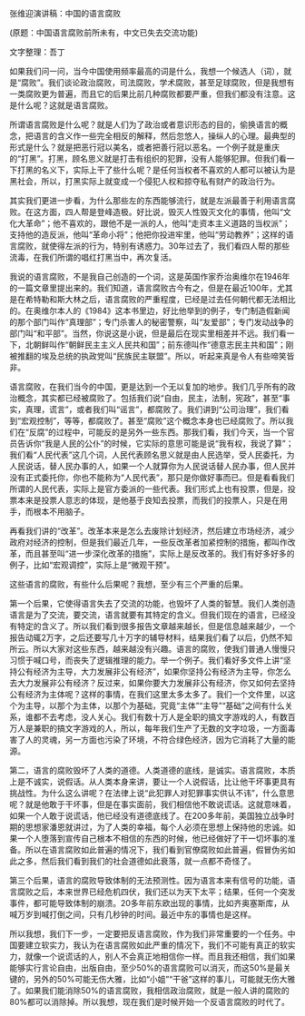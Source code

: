    

张维迎演讲稿：中国的语言腐败

(原题：中国语言腐败前所未有，中文已失去交流功能)

文字整理：吾丁

如果我们问一问，当今中国使用频率最高的词是什么，我想一个候选人（词），就是“腐败”。我们谈论政治腐败，司法腐败，学术腐败，甚至足球腐败，但是我想有一类腐败更为普遍，而且它的后果比前几种腐败都要严重，但我们都没有注意。这是什么呢？这就是语言腐败。

所谓语言腐败是什么呢？就是人们为了政治或者意识形态的目的，偷换语言的概念，把语言的含义作一些完全相反的解释，然后忽悠人，操纵人的心理。最典型的形式是什么？就是把恶行冠以美名，或者把善行冠以恶名。一个例子就是重庆的“打黑”。打黑，顾名思义就是打击有组织的犯罪，没有人能够犯罪。但我们看一下打黑的名义下，实际上干了些什么呢？是任何当权者不喜欢的人都可以被认为是黑社会，所以，打黑实际上就变成一个侵犯人权和掠夺私有财产的政治行为。

其实我们更进一步看，为什么那些左的东西能够流行，就是左派最善于利用语言腐败。在这方面，四人帮是登峰造极。好比说，毁灭人性毁灭文化的事情，他叫“文化大革命”；他不喜欢的，跟他不是一派的人，他叫“走资本主义道路的当权派”；支持他的造反派，他叫“革命小将”；他把你投进牢里，他叫“劳动教养”；这样的语言腐败，就使得左派的行为，特别有诱惑力。30年过去了，我们看四人帮的那些流毒，在我们所谓的唱红打黑当中，再次复活。

我说的语言腐败，不是我自己创造的一个词，这是英国作家乔治奥维尔在1946年的一篇文章里提出来的。我们知道，语言腐败古今有之，但是在最近100年，尤其是在希特勒和斯大林之后，语言腐败的严重程度，已经是过去任何朝代都无法相比的。在奥维尔本人的《1984》这本书里边，好比他举到的例子，专门制造假新闻的那个部门叫作“真理部”；专门杀害人的秘密警察，叫“友爱部”；专门发动战争的部门叫“和平部”。当然，你说这是小说，但是最后在现实里相差并不远。我们看一下，北朝鲜叫作“朝鲜民主主义人民共和国”；前东德叫作“德意志民主共和国”；刚被推翻的埃及总统的执政党叫“民族民主联盟”。所以，听起来真是令人有些啼笑皆非。

语言腐败，在我们当今的中国，更是达到一个无以复加的地步。我们几乎所有的政治概念，其实都已经被腐败了。包括我们说“自由，民主，法制，宪政”，甚至“事实，真理，谎言”，或者我们叫“谣言”，都腐败了。我们讲到“公司治理”，我们看到“宏观控制”，等等，都腐败了。甚至“腐败”这个概念本身也已经腐败了。所以我们在“反腐”的过程中，可能反的是另外一些东西。那我们看，我们今天，当一个官员告诉你“我是人民的公仆”的时候，它实际的意思可能是说“我有权，我说了算”；我们看“人民代表”这几个词，人民代表顾名思义就是由人民选举，受人民委托，为人民说话，替人民办事的人，如果一个人就算你为人民说话替人民办事，但人民并没有正式委托你，你也不能称为“人民代表”，那只是你做好事而已。但是看看我们所谓的人民代表，实际上是官方委派的一些代表。我们形式上也有投票，但是，投票本来是投票人意志的体现，是他基于良知去投票，而我们的投票人，只是在用手，而根本不用脑子。

再看我们讲的“改革”。改革本来是怎么去废除计划经济，然后建立市场经济，减少政府对经济的控制，但是我们最近几年，一些反改革者加紧控制的措施，都叫作改革，而且甚至叫“进一步深化改革的措施”，实际上是反改革的。我们有好多好多的例子，比如“宏观调控”，实际上是“微观干预”。

这些语言的腐败，有些什么后果呢？我想，至少有三个严重的后果。

第一个后果，它使得语言失去了交流的功能，也毁坏了人类的智慧。我们人类创造语言是为了交流，要交流，语言就要有其特定的含义。但我们现在的语言，已经没有特定的含义了。所以我们看到很多报告文章越来越长，但是信息越来越少，一个报告动辄2万字，之后还要写几十万字的辅导材料，结果我们看了以后，仍然不知所云。所以大家对这些东西，越来越没有兴趣。语言的腐败，使我们普通人慢慢只习惯于喊口号，而丧失了逻辑推理的能力。举一个例子。我们看好多文件上讲“坚持公有经济为主导，大力发展非公有经济”，如果你坚持公有经济为主导，你怎么去大力发展非公有经济？反过来，如果你要大力发展非公有经济，你又如何去坚持公有经济为主体呢？这样的事情，在我们这里太多太多了。我们一个文件里，以这个为主导，以那个为主体，以那个为基础，究竟“主体”“主导”“基础”之间有什么关系，谁都不去考虑，没人关心。我们有数十万人是全职的搞文字游戏的人，有数百万人是兼职的搞文字游戏的人，所以，每年我们生产了无数的文字垃圾，一方面毒害了人的灵魂，另一方面也污染了环境，不符合绿色经济，因为它消耗了大量的能源。

第二，语言的腐败毁坏了人类的道德。人类道德的底线，是诚实。语言腐败，本质上是不诚实，说假话。从人类本身来讲，要让一个人说假话，比让他干坏事更具有挑战性。为什么这么讲呢？在法律上说“此犯罪人对犯罪事实供认不讳”，什么意思呢？就是他敢于干坏事，但是在事实面前，我们相信他不敢说谎话。这就意味着，如果一个人敢于说谎话，他已经没有道德底线了。在200多年前，美国独立战争时期的思想家潘恩就讲过，为了人类的幸福，每个人必须在思想上保持他的忠诚。如果一个人堕落到宣传自己根本不相信的东西的时候，他已经做好了干一切坏事的准备。所以在语言腐败如此普遍的情况下，我们看到官僚腐败如此普遍，假冒伪劣如此之多，然后我们看到我们的社会道德如此衰落，就一点都不奇怪了。

第三个后果，语言的腐败导致体制的无法预测性。因为语言本来有信号的功能，语言腐败之后，本来世界已经危机四伏，我们还以为天下太平；结果，任何一个突发事件，都可能导致体制的崩溃。20多年前东欧出现的事情，比如齐奥塞斯库，从喊万岁到喊打倒之间，只有几秒钟的时间。最近中东的事情也是这样。

所以我想，我们下一步，一定要把反语言腐败，作为我们非常重要的一个任务。中国要建立软实力，我认为在语言腐败如此严重的情况下，我们不可能有真正的软实力，就像一个说谎话的人，别人不会真正地相信你一样。而且我还相信，我们如果能够实行言论自由，出版自由，至少50%的语言腐败可以消灭，而这50%是最关键的，另外的50%可能无伤大雅，比如“小姐”“干爸”这样的事儿，可能就无伤大雅了。如果我们能消除50%的语言腐败，我相信政治腐败，就是一般人讲的腐败的80%都可以消除掉。所以我想，现在我们是时候开始一个反语言腐败的时代了。